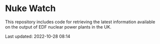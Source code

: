 # Nuke Watch

This repository includes code for retrieving the latest information available on the output of EDF nuclear power plants in the UK.

Last updated: 2022-10-28 08:14